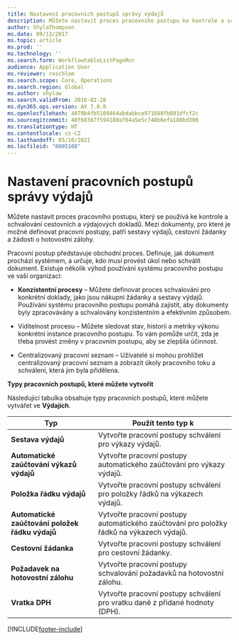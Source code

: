 ```yaml
---
title: Nastavení pracovních postupů správy výdajů
description: Můžete nastavit proces pracovního postupu ke kontrole a schvalování cestovních a výdajových dokladů.
author: ShylaThompson
ms.date: 09/13/2017
ms.topic: article
ms.prod: ''
ms.technology: ''
ms.search.form: WorkflowtableListPageRnr
audience: Application User
ms.reviewer: roschlom
ms.search.scope: Core, Operations
ms.search.region: Global
ms.author: shylaw
ms.search.validFrom: 2016-02-28
ms.dyn365.ops.version: AX 7.0.0
ms.openlocfilehash: 4070b4fb5109464abdabbce971688fb881dfcf2c
ms.sourcegitcommit: 40f68387f594180af64a5e5c748b6efa188bd300
ms.translationtype: HT
ms.contentlocale: cs-CZ
ms.lasthandoff: 05/10/2021
ms.locfileid: "6005108"
---
```

# <a name="set-up-expense-management-workflows"></a>Nastavení pracovních postupů správy výdajů

Můžete nastavit proces pracovního postupu, který se používá ke kontrole a schvalování cestovních a výdajových dokladů. Mezi dokumenty, pro které je možné definovat pracovní postupy, patří sestavy výdajů, cestovní žádanky a žádosti o hotovostní zálohy.

Pracovní postup představuje obchodní proces. Definuje, jak dokument prochází systémem, a určuje, kdo musí provést úkol nebo schválit dokument. Existuje několik výhod používání systému pracovního postupu ve vaší organizaci:

-   **Konzistentní procesy** – Můžete definovat proces schvalování pro konkrétní doklady, jako jsou nákupní žádanky a sestavy výdajů. Používání systému pracovního postupu pomáhá zajistit, aby dokumenty byly zpracovávány a schvalovány konzistentním a efektivním způsobem.

-   Viditelnost procesu – Můžete sledovat stav, historii a metriky výkonu konkrétní instance pracovního postupu. To vám pomůže určit, zda je třeba provést změny v pracovním postupu, aby se zlepšila účinnost.

-   Centralizovaný pracovní seznam – Uživatelé si mohou prohlížet centralizovaný pracovní seznam a zobrazit úkoly pracovního toku a schválení, která jim byla přidělena. 

**Typy pracovních postupů, které můžete vytvořit**

Následující tabulka obsahuje typy pracovních postupů, které můžete vytvářet ve **Výdajích**.


|              <strong>Typ</strong>              |                   <strong>Použít tento typ k</strong>                   |
|-------------------------------------------------|-----------------------------------------------------------------------|
|         <strong>Sestava výdajů</strong>         |            Vytvořte pracovní postupy schválení pro výkazy výdajů.             |
|  <strong>Automatické zaúčtování výkazů výdajů</strong>   |        Vytvořte pracovní postupy automatického zaúčtování pro výkazy výdajů.        |
|       <strong>Položka řádku výdajů</strong>        |     Vytvořte pracovní postupy schválení pro položky řádků na výkazech výdajů.      |
| <strong>Automatické zaúčtování položek řádku výdajů</strong> | Vytvořte pracovní postupy automatického zaúčtování pro položky řádků na výkazech výdajů. |
|       <strong>Cestovní žádanka</strong>       |          Vytvořte pracovní postupy schválení pro cestovní žádanky.           |
|      <strong>Požadavek na hotovostní zálohu</strong>      |         Vytvořte pracovní postupy schvalování požadavků na hotovostní zálohu.          |
|        <strong>Vratka DPH</strong>        | Vytvořte pracovní postupy schválení pro vratku daně z přidané hodnoty (DPH).  |



[!INCLUDE[footer-include](../includes/footer-banner.md)]